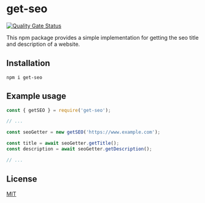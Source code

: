 # get-seo

[![Quality Gate Status](https://sonarcloud.io/api/project_badges/measure?project=maaaathis_get-seo&metric=alert_status)](https://sonarcloud.io/summary/new_code?id=maaaathis_get-seo)

This npm package provides a simple implementation for getting the seo title and description of a website.

## Installation

```shell
npm i get-seo
```

## Example usage

```javascript
const { getSEO } = require('get-seo');

// ...

const seoGetter = new getSEO('https://www.example.com');

const title = await seoGetter.getTitle();
const description = await seoGetter.getDescription();

// ...
```

## License

[MIT](https://choosealicense.com/licenses/mit/)
